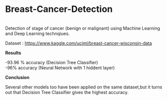 # Breast-Cancer-Detection

<br/>Detection of stage of cancer (benign or malignant) using Machine Learning and Deep Learning technqiues.<br/>

Dataset : https://www.kaggle.com/uciml/breast-cancer-wisconsin-data<br/>

<b>Results</b>

  -93.96 % accuracy (Decision Tree Classifier) <br>
  -96% accuracy (Neural Network with 1 hiddent layer)<br>
  
  <b> Conclusion</b>
  
  Several other models too have been applied on the same dataset,but it turns out that Decision Tree Classifier gives the highest accuracy. 


